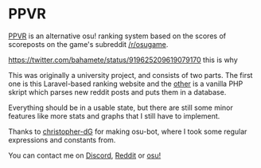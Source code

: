 # PPVR

[PPVR](https://ppvr.andrus.io/) is an alternative osu! ranking system based on the scores of scoreposts on the game's subreddit [/r/osugame](https://www.reddit.com/r/osugame/).

https://twitter.com/bahamete/status/919625209619079170
this is why

This was originally a university project, and consists of two parts. The first one is this Laravel-based ranking website and the [other](https://github.com/Andrusowski/ppvr-bot) is a vanilla PHP skript which parses new reddit posts and puts them in a database.

Everything should be in a usable state, but there are still some minor features like more stats and graphs that I still have to implement.

Thanks to [christopher-dG](https://github.com/christopher-dG) for making osu-bot, where I took some regular expressions and constants from.

You can contact me on [Discord](https://discordapp.com/users/86760014068355072), [Reddit](https://www.reddit.com/message/compose?to=Andruz) or [osu!](https://osu.ppy.sh/home/messages/users/2924006)
